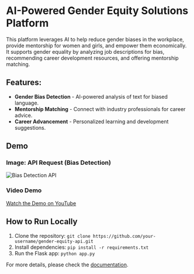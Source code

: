 # AI-Powered Gender Equity Solutions Platform

This platform leverages AI to help reduce gender biases in the workplace, provide mentorship for women and girls, and empower them economically. It supports gender equality by analyzing job descriptions for bias, recommending career development resources, and offering mentorship matching.

## Features:
- **Gender Bias Detection** - AI-powered analysis of text for biased language.
- **Mentorship Matching** - Connect with industry professionals for career advice.
- **Career Advancement** - Personalized learning and development suggestions.

## Demo

### Image: API Request (Bias Detection)
![Bias Detection API](https://via.placeholder.com/800x400?text=Postman+API+Request+Example)

### Video Demo
[Watch the Demo on YouTube](https://www.youtube.com/your-demo-video)

## How to Run Locally
1. Clone the repository: `git clone https://github.com/your-username/gender-equity-api.git`
2. Install dependencies: `pip install -r requirements.txt`
3. Run the Flask app: `python app.py`

For more details, please check the [documentation](https://github.com/your-username/gender-equity-api).
